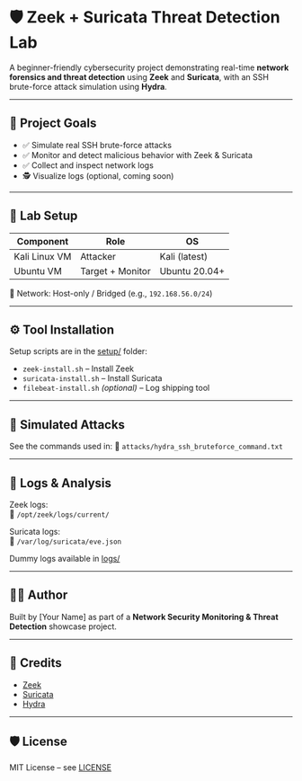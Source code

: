 # 🛡️ Zeek + Suricata Threat Detection Lab

A beginner-friendly cybersecurity project demonstrating real-time **network forensics and threat detection** using **Zeek** and **Suricata**, with an SSH brute-force attack simulation using **Hydra**.

---

## 📌 Project Goals

- ✅ Simulate real SSH brute-force attacks  
- ✅ Monitor and detect malicious behavior with Zeek & Suricata  
- ✅ Collect and inspect network logs  
- 🕵️ Visualize logs (optional, coming soon)

---

## 🧱 Lab Setup

| Component       | Role              | OS              |
|-----------------|-------------------|-----------------|
| Kali Linux VM   | Attacker          | Kali (latest)   |
| Ubuntu VM       | Target + Monitor  | Ubuntu 20.04+   |

📡 Network: Host-only / Bridged (e.g., `192.168.56.0/24`)

---

## ⚙️ Tool Installation

Setup scripts are in the [setup/](setup/) folder:

- `zeek-install.sh` – Install Zeek
- `suricata-install.sh` – Install Suricata
- `filebeat-install.sh` *(optional)* – Log shipping tool

---

## 🧪 Simulated Attacks

See the commands used in:
📁 `attacks/hydra_ssh_bruteforce_command.txt`

---

## 📝 Logs & Analysis

Zeek logs:  
📂 `/opt/zeek/logs/current/`

Suricata logs:  
📂 `/var/log/suricata/eve.json`

Dummy logs available in [logs/](logs/)

---

## 👨‍💻 Author

Built by [Your Name] as part of a **Network Security Monitoring & Threat Detection** showcase project.

---

## 🧠 Credits

- [Zeek](https://zeek.org/)  
- [Suricata](https://suricata.io/)  
- [Hydra](https://github.com/vanhauser-thc/thc-hydra)

---

## 🛡️ License

MIT License – see [LICENSE](LICENSE)

